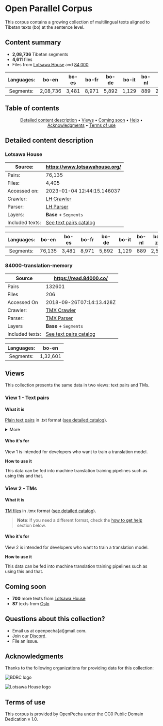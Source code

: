 # Open Parallel Corpus

This corpus contains a growing collection of multilingual texts aligned to Tibetan texts (bo) at the sentence level. 

## Content summary
- **2,08,736** Tibetan segments 
- **4,611** files 
- Files from [Lotsawa House](https://www.lotsawahouse.org/) and [84,000](https://read.84000.co/)

| Languages: |   bo-en   |   bo-es  |   bo-fr  |   bo-de  |  bo-it |  bo-nl |   bo-zh  |  bo-pt |
|:------------:|:------:|:-----:|:-----:|:-----:|:---:|:---:|:-----:|:---:|
| Segments:     | 2,08,736 | 3,481 | 8,971 | 5,892 | 1,129 | 889 | 2,573 | 2018 |

## Table of contents
<p align="center">
  <a href="#detailed-content-description">Detailed content description</a> •
  <a href="#views">Views</a> •
  <a href="#coming-soon">Coming soon</a> •
  <a href="#questions-about-this-collection">Help</a> •
  <a href="#acknowledgments">Acknowledgments</a> •
  <a href="#terms-of-use">Terms of use</a>
</p>

## Detailed content description

### Lotsawa House
| Source: | https://www.lotsawahouse.org/ |
| --- | --- |
|Pairs: | 76,135 | 
|Files: | 4,405 |
|Accessed on: | 2023-01-04 12:44:15.146037 |
|Crawler: | [LH Crawler](https://github.com/jungtop/lotsawa_house_parser/blob/master/parser_v2.py) |
|Parser: | [LH Parser](https://github.com/jungtop/lotsawa_house_parser/blob/master/parser_v2.py) |
|Layers: | **Base** + `Segments` |
|Included texts: |[See text pairs catalog](/text-pairs-catalog.csv)|

| Languages: |   bo-en   |   bo-es  |   bo-fr  |   bo-de  |  bo-it |  bo-nl |   bo-zh  |  bo-pt |
|:------------:|:------:|:-----:|:-----:|:-----:|:---:|:---:|:-----:|:---:|
| Segments:     | 76,135 | 3,481 | 8,971 | 5,892 | 1,129 | 889 | 2,573 | 2018 |

### 84000-translation-memory

|Source | https://read.84000.co/ |
| --- | --- |
|Pairs | 132601 |
|Files | 206 |
|Accessed On | 2018-09-26T07:14:13.428Z |
|Crawler: | [TMX Crawler](https://github.com/OpenPecha/Toolkit/blob/master/openpecha/alignment/tmx/create_opf.py) |
|Parser: | [TMX Parser](https://github.com/OpenPecha/Toolkit/blob/master/openpecha/alignment/tmx/create_opf.py) |
|Layers | **Base** + `Segments` |
|Included texts: |[See text pairs catalog](/text-pairs-catalog.csv)|

| Languages: |   bo-en   | 
|:------------:|:------:|
| Segments:     | 1,32,601 |

## Views

This collection presents the same data in two views: text pairs and TMs.

### View 1 - Text pairs

#### What it is

[Plain text pairs](https://github.com/OpenPecha-Data/C0A2DD042/tree/main/text-pairs) in .txt format ([see detailed catalog](https://github.com/OpenPecha-Data/C0A2DD042/blob/main/text-pairs-catalog.csv)).

<details >
<summary>More</summary>

Text pairs consist of matching sets of `.txt` files. They include a file containing a Tibetan text with one chunk of text per line and one or more `.txt` files of translations of the text into other languages. Translation files are also split into lines to correspond to the line breaks in the Tibetan file.

Titles of any file can be found on line 1 of the file or by searching for a file's identifying number (e.g. A00023033) in the corpus's [text pairs catalog](https://github.com/OpenPecha-Data/C0A2DD042/blob/main/text-pairs-catalog.csv).

Text pairs or groups share the same identifying number and differ only in the ending language tag.

Example:
- A00023033-bo.txt
- A00023033-en.txt
- A00023033-fr.txt

As stated above, these files are aligned by line to match the Tibetan version. 

Example:
Tibetan text
```
1 ༄༅། །འཆི་མེད་འཕགས་མའི་སྙིང་ཐིག་གི་བརྒྱུད་པའི་གསོལ་འདེབས་ཚེ་དབང་བཅུད་འཛིན་ཞེས་བྱ་བ་བཞུགས་སོ། །
2 རང་བྱུང་རྟག་པའི་རྡོ་རྗེ་ཚེ་དཔག་མེད། །
3 འཆི་བདག་བདུད་འཇོམས་གཙུག་ཏོར་རྣམ་པར་རྒྱལ། །
```
English text
```
1 The Fount of Longevity Chimé Phakmé Nyingtik Lineage Prayer
2 Amitāyus, Boundless Life, natural, everlasting and indestructible,
3 Uṣṇīṣa-Vijayā, Victorious Conqueror of māra , Lord of Death,
```
French text
```
1 La Fontaine de longévité La prière à la lignée de Chimé p'akmé nyingthik
2 Existant par lui-même et éternel, indestructible Amitāyus,
3 Celle qui triomphe du démon Seigneur de la mort, Uṣṇīṣa Vijayā,
```

</details>

#### Who it's for

View 1 is intended for developers who want to train a translation model.

**How to use it**

This data can be fed into machine translation training pipelines such as using this and that.

### View 2 - TMs

#### What it is

[TM files](https://github.com/OpenPecha-Data/C0A2DD042/tree/main/tmx) in .tmx format ([see detailed catalog](https://github.com/OpenPecha-Data/C0A2DD042/blob/main/tmx-catalog.csv)). 

> **Note**: If you need a different format, check the <a href="#how-to-get-help">how to get help</a> section below.

#### Who it's for

View 2 is intended for developers who want to train a translation model.

**How to use it**

This data can be fed into machine translation training pipelines such as using this and that.

## Coming soon

- **700** more texts from [Lotsawa House](https://www.lotsawahouse.org/)
- **87** texts from [Oslo](https://www2.hf.uio.no/polyglotta/index.php?page=library&bid=2)

## Questions about this collection?
* Email us at openpecha[at]gmail.com.
* Join our [Discord](https://discord.com/invite/7GFpPFSTeA).
* File an issue.

## Acknowledgments

Thanks to the following organizations for providing data for this collection:

![BDRC logo](https://user-images.githubusercontent.com/51434640/194739598-8a630a40-b83e-46cd-9f52-3f746db9864f.png)

![Lotsawa House logo](https://user-images.githubusercontent.com/51434640/213625878-94b44c11-87f6-4fab-82d7-2a77d9e32547.png)

## Terms of use
This corpus is provided by OpenPecha under the CC0 Public Domain Dedication v 1.0.
